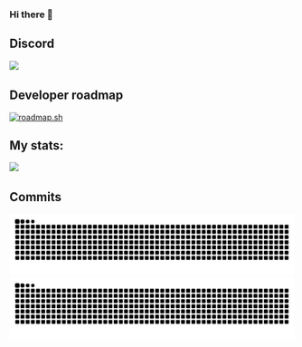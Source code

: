 ### Hi there 👋

<!--
**milo-v/milo-v** is a ✨ _special_ ✨ repository because its `README.md` (this file) appears on your GitHub profile.

Here are some ideas to get you started:

- 🔭 I’m currently working on ...
- 🌱 I’m currently learning ...
- 👯 I’m looking to collaborate on ...
- 🤔 I’m looking for help with ...
- 💬 Ask me about ...
- 📫 How to reach me: ...
- 😄 Pronouns: ...
- ⚡ Fun fact: ...
-->

## Discord
<a href="https://discord.com/users/456400350119985172"  align="left">
    <img src="https://lanyard.cnrad.dev/api/456400350119985172?theme=light&bg=c99948&borderRadius=15px&animated=true">
</a>

## Developer roadmap
[![roadmap.sh](https://roadmap.sh/card/wide/652de263f43a58c923dbf234?variant=dark&roadmaps=spring-boot%2Cjava%2Cbackend%2Csoftware-architect)](https://roadmap.sh)

<!--[![Discord Presence](https://lanyard.cnrad.dev/api/456400350119985172)](https://discord.com/users/456400350119985172)-->

## My stats:

<p>
  <a href="/"  align="left">
  <img width="auto" src="https://github-readme-stats.vercel.app/api?username=milo-v&theme=transparent&show_icons=true&hide=stars"/>
  </a>
</p>

## Commits

![github contribution grid snake animation](https://raw.githubusercontent.com/milo-v/milo-v/output/github-contribution-grid-snake-dark.svg#gh-dark-mode-only)![github contribution grid snake animation](https://raw.githubusercontent.com/milo-v/milo-v/output/github-contribution-grid-snake.svg#gh-light-mode-only)
